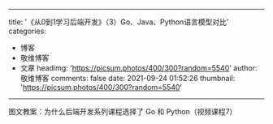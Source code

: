 
---
title: '《从0到1学习后端开发》（3）Go、Java、Python语言模型对比'
categories: 
 - 博客
 - 敬维博客
 - 文章
headimg: 'https://picsum.photos/400/300?random=5540'
author: 敬维博客
comments: false
date: 2021-09-24 01:52:26
thumbnail: 'https://picsum.photos/400/300?random=5540'
---

<div>   
图文教案：为什么后端开发系列课程选择了 Go 和 Python（视频课程7）  
</div>
            